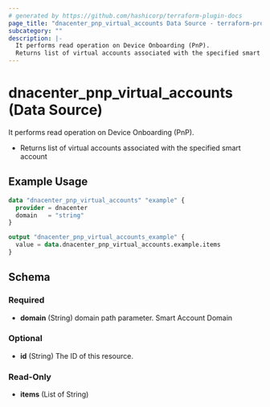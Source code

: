 ```yaml
---
# generated by https://github.com/hashicorp/terraform-plugin-docs
page_title: "dnacenter_pnp_virtual_accounts Data Source - terraform-provider-dnacenter"
subcategory: ""
description: |-
  It performs read operation on Device Onboarding (PnP).
  Returns list of virtual accounts associated with the specified smart account
---
```


# dnacenter_pnp_virtual_accounts (Data Source)

It performs read operation on Device Onboarding (PnP).

- Returns list of virtual accounts associated with the specified smart account

## Example Usage

```terraform
data "dnacenter_pnp_virtual_accounts" "example" {
  provider = dnacenter
  domain   = "string"
}

output "dnacenter_pnp_virtual_accounts_example" {
  value = data.dnacenter_pnp_virtual_accounts.example.items
}
```

<!-- schema generated by tfplugindocs -->
## Schema

### Required

- **domain** (String) domain path parameter. Smart Account Domain

### Optional

- **id** (String) The ID of this resource.

### Read-Only

- **items** (List of String)


